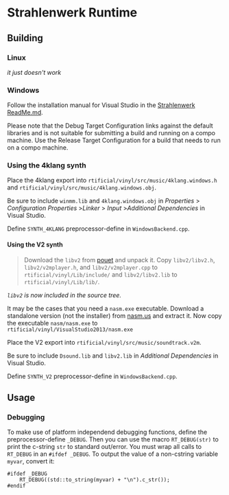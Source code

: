 # Strahlenwerk Runtime

## Building
### Linux
*it just doesn't work*

### Windows
Follow the installation manual for Visual Studio in the [Strahlenwerk ReadMe.md](../strahlenwerk/ReadMe.md).

Please note that the Debug Target Configuration links against the default libraries and is not suitable for submitting a build and running on a compo machine. Use the Release Target Configuration for a build that needs to run on a compo machine.

### Using the 4klang synth
Place the 4klang export into `rtificial/vinyl/src/music/4klang.windows.h` and `rtificial/vinyl/src/music/4klang.windows.obj`.

Be sure to include `winmm.lib` and `4klang.windows.obj` in *Properties* > *Configuration Properties* >*Linker* > *Input* >*Additional Dependencies* in Visual Studio.

Define `SYNTH_4KLANG` preprocessor-define in `WindowsBackend.cpp`.

#### Using the V2 synth
> Download the `libv2` from [pouet](http://www.pouet.net/prod.php?which=15073) and unpack it. Copy `libv2/libv2.h`, `libv2/v2mplayer.h`, and `libv2/v2mplayer.cpp` to `rtificial/vinyl/Lib/include/` and `libv2/libv2.lib` to `rtificial/vinyl/Lib/lib/`.

*`libv2` is now included in the source tree.*

It may be the cases that you need a `nasm.exe` executable. Download a standalone version (not the installer) from [nasm.us](http://nasm.us/) and extract it. Now copy the executable `nasm/nasm.exe` to `rtificial/vinyl/VisualStudio2013/nasm.exe`

Place the V2 export into `rtificial/vinyl/src/music/soundtrack.v2m`.

Be sure to include `Dsound.lib` and `libv2.lib` in *Additional Dependencies* in Visual Studio.

Define `SYNTH_V2` preprocessor-define in `WindowsBackend.cpp`.

## Usage
### Debugging

To make use of platform independend debugging functions, define the preprocessor-define `_DEBUG`. Then you can use the macro `RT_DEBUG(str)` to print the c-string `str` to standard out/error. You must wrap all calls to `RT_DEBUG` in an `#ifdef _DEBUG`. To output the value of a non-cstring variable `myvar`, convert it:

	#ifdef _DEBUG
		RT_DEBUG((std::to_string(myvar) + "\n").c_str());
	#endif

